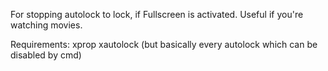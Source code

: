 For stopping autolock to lock, if Fullscreen is activated. Useful if you're watching movies.

Requirements:
xprop
xautolock (but basically every autolock which can be disabled by cmd)
